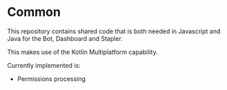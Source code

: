 # Common
This repository contains shared code that is both needed in Javascript and Java for the Bot, Dashboard and Stapler.

This makes use of the Kotlin Multiplatform capability.

Currently implemented is: 
 - Permissions processing
